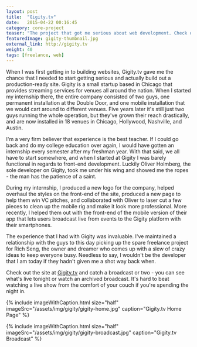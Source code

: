```yaml
---
layout: post
title:  "Gigity.tv"
date:   2015-04-22 00:16:45
category: core-project
teaser: "The project that got me serious about web development. Check out how I helped a small startup completely redesign their brand and website."
featuredImage: gigity-thumbnail.jpg
external_link: http://gigity.tv
weight: 40
tags: [freelance, web]
---
```


When I was first getting in to building websites, Gigity.tv gave me the chance that I needed to start getting serious and actually build out a production-ready site. Gigity is a small startup based in Chicago that provides streaming services for venues all around the nation. When I started my internship there, the entire company consisted of two guys, one permanent installation at the Double Door, and one mobile installation that we would cart around to different venues. Five years later it's still just two guys running the whole operation, but they've grown their reach drastically, and are now installed in 18 venues in Chicago, Hollywood, Nashville, and Austin.

I'm a very firm believer that experience is the best teacher. If I could go back and do my college education over again, I would have gotten an internship every semester after my freshman year. With that said, we all have to start somewhere, and when I started at Gigity I was barely functional in regards to front-end development. Luckily Oliver Holmberg, the sole developer on Gigity, took me under his wing and showed me the ropes - the man has the patience of a saint.

During my internship, I produced a new logo for the company, helped overhaul the styles on the front-end of the site, produced a new page to help them win VC pitches, and collaborated with Oliver to laser cut a few pieces to clean up the mobile rig and make it look more professional. More recently, I helped them out with the front-end of the mobile version of their app that lets users broadcast live from events to the Gigity platform with their smartphones.

The experience that I had with Gigity was invaluable. I've maintained a relationship with the guys to this day picking up the spare freelance project for Rich Seng, the owner and dreamer who comes up with a slew of crazy ideas to keep everyone busy. Needless to say, I wouldn't be the developer that I am today if they hadn't given me a shot way back when.

Check out the site at <a href="http://gigity.tv" target="_blank">Gigity.tv</a> and catch a broadcast or two - you can see what's live tonight or watch an archived broadcast. It's hard to beat watching a live show from the comfort of your couch if you're spending the night in.

{% include imageWithCaption.html size="half" imageSrc="/assets/img/gigity/gigity-home.jpg" caption="Gigity.tv Home Page" %}

{% include imageWithCaption.html size="half" imageSrc="/assets/img/gigity/gigity-broadcast.jpg" caption="Gigity.tv Broadcast" %}
